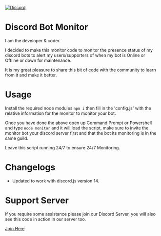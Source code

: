  [![Discord](https://img.shields.io/badge/-Discord-05122A?style=flat&logo=discord)](https://discord.gg/sEgv6gvHMs)

# Discord Bot Monitor

I am the developer & coder.

I decided to make this monitor code to monitor the presence status of my discord bots to alert my users/supporters of when my bot is Online or Offline or down for maintenance.

It is my great pleasure to share this bit of code with the community to learn from it and make it better.

# Usage
Install the required node modules
`npm i`
then fill in the 'config.js' with the relative information for the monitor to monitor your bot.

Once you have done the above open up Command Prompt or Powershell and type `node monitor` and it will load the script,
make sure to invite the monitor bot your discord server first and that the bot its monitoring is in the same guild.

Leave this script running 24/7 to ensure 24/7 Monitoring.

# Changelogs
- Updated to work with discord.js version 14.

# Support Server
If you require some assistance please join our Discord Server, you will also see this code in action in our server too.
 
[Join Here](https://discord.gg/pN9NDAHg77)
